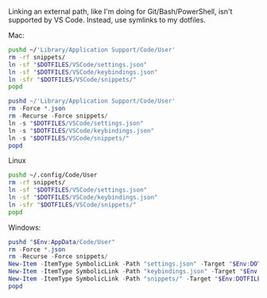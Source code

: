 Linking an external path, like I'm doing for Git/Bash/PowerShell, isn't supported by VS Code. Instead, use symlinks to my dotfiles.

Mac:
```bash
pushd ~/'Library/Application Support/Code/User'
rm -rf snippets/
ln -sf "$DOTFILES/VSCode/settings.json"
ln -sf "$DOTFILES/VSCode/keybindings.json"
ln -sfr "$DOTFILES/VSCode/snippets/"
popd
```

```powershell
pushd ~/'Library/Application Support/Code/User'
rm -Force *.json
rm -Recurse -Force snippets/
ln -s "$DOTFILES/VSCode/settings.json"
ln -s "$DOTFILES/VSCode/keybindings.json"
ln -s "$DOTFILES/VSCode/snippets/"
popd
```

Linux
```bash
pushd ~/.config/Code/User
rm -rf snippets/
ln -sf "$DOTFILES/VSCode/settings.json"
ln -sf "$DOTFILES/VSCode/keybindings.json"
ln -sfr "$DOTFILES/VSCode/snippets/"
popd
```

Windows:
```powershell
pushd "$Env:AppData/Code/User"
rm -Force *.json
rm -Recurse -Force snippets/
New-Item -ItemType SymbolicLink -Path "settings.json" -Target "$Env:DOTFILES/VSCode/settings.json"
New-Item -ItemType SymbolicLink -Path "keybindings.json" -Target "$Env:DOTFILES/VSCode/keybindings.json"
New-Item -ItemType SymbolicLink -Path "snippets/" -Target "$Env:DOTFILES/VSCode/snippets/"
popd
```